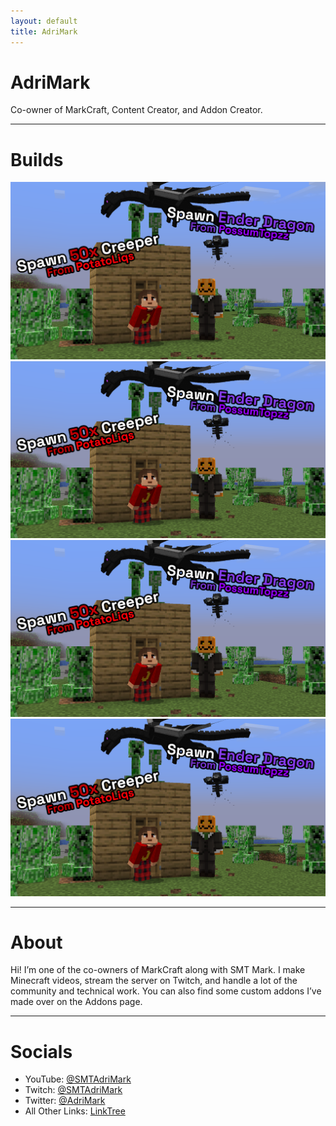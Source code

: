 ```yaml
---
layout: default
title: AdriMark
---
```


# AdriMark

Co-owner of MarkCraft, Content Creator, and Addon Creator.

---

# Builds

<div class="build-gallery">
  <img src="/assets/images/builds/placeholder.png" alt="Placeholder" />
  <img src="/assets/images/builds/placeholder.png" alt="Placeholder" />
  <img src="/assets/images/builds/placeholder.png" alt="Placeholder" />
  <img src="/assets/images/builds/placeholder.png" alt="Placeholder" />
</div>

---

# About 

Hi! I’m one of the co-owners of MarkCraft along with SMT Mark. I make Minecraft videos, stream the server on Twitch, and handle a lot of the community and technical work. You can also find some custom addons I’ve made over on the Addons page.


---

# Socials

- YouTube: [@SMTAdriMark](https://www.youtube.com/@SMTAdriMark)
- Twitch: [@SMTAdriMark](https://www.twitch.tv/SMTAdriMark)
- Twitter: [@AdriMark](https://x.com/SMTAdriMark)
- All Other Links: [LinkTree](https://linktr.ee/adrimark)
